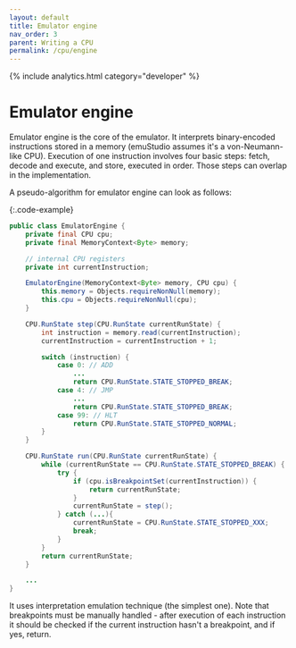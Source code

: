```yaml
---
layout: default
title: Emulator engine
nav_order: 3
parent: Writing a CPU
permalink: /cpu/engine
---
```


{% include analytics.html category="developer" %}

# Emulator engine

Emulator engine is the core of the emulator. It interprets binary-encoded instructions stored in a memory (emuStudio
assumes it's a von-Neumann-like CPU). Execution of one instruction involves four basic steps: fetch, decode and execute,
and store, executed in order. Those steps can overlap in the implementation.

A pseudo-algorithm for emulator engine can look as follows:

{:.code-example}
```java
public class EmulatorEngine {
    private final CPU cpu;
    private final MemoryContext<Byte> memory;

    // internal CPU registers
    private int currentInstruction;

    EmulatorEngine(MemoryContext<Byte> memory, CPU cpu) {
        this.memory = Objects.requireNonNull(memory);
        this.cpu = Objects.requireNonNull(cpu);
    }

    CPU.RunState step(CPU.RunState currentRunState) {
        int instruction = memory.read(currentInstruction);
        currentInstruction = currentInstruction + 1;

        switch (instruction) {
            case 0: // ADD
                ...
                return CPU.RunState.STATE_STOPPED_BREAK;
            case 4: // JMP
                ...
                return CPU.RunState.STATE_STOPPED_BREAK;
            case 99: // HLT
                return CPU.RunState.STATE_STOPPED_NORMAL;
        }
    }

    CPU.RunState run(CPU.RunState currentRunState) {
        while (currentRunState == CPU.RunState.STATE_STOPPED_BREAK) {
            try {
                if (cpu.isBreakpointSet(currentInstruction)) {
                    return currentRunState;
                }
                currentRunState = step();
            } catch (...){
                currentRunState = CPU.RunState.STATE_STOPPED_XXX;
                break;
            }
        }
        return currentRunState;
    }

    ...
}
```

It uses interpretation emulation technique (the simplest one). Note that breakpoints must be manually handled - after
execution of each instruction it should be checked if the current instruction hasn't a breakpoint, and if yes, return. 
